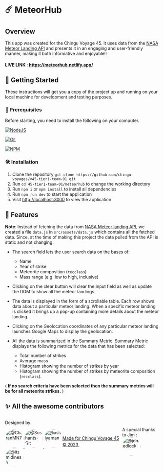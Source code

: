 # ☄️ MeteorHub

## Overview

This app was created for the Chingu Voyage 45. It uses data from the
[NASA Meteor Landing API](https://data.nasa.gov/resource/gh4g-9sfh.json) and presents it in an engaging and user-friendly manner, making it both informative and enjoyable!!

#### LIVE LINK : https://meteorhub.netlify.app/

## 🚀 Getting Started

These instructions will get you a copy of the project up and running on your local machine for development and testing purposes.

### 🧾 Prerequisites

Before starting, you need to install the following on your computer.

[![NodeJS](https://img.shields.io/badge/node.js-6DA55F?style=for-the-badge&logo=node.js&logoColor=white)](https://nodejs.org/en/download/)

[![Git](https://img.shields.io/badge/git-%23F05033.svg?style=for-the-badge&logo=git&logoColor=white)](https://git-scm.com/downloads)

[![NPM](https://img.shields.io/badge/NPM-%23000000.svg?style=for-the-badge&logo=npm&logoColor=white)](https://www.npmjs.com/)

### 🛠️ Installation

1. Clone the repository `git clone https://github.com/chingu-voyages/v45-tier1-team-01.git`
2. Run `cd 45-tier1-team-01/meteorhub` to change the working directory
3. Run `npm i` or `npm install` to install all dependencies
4. Run `npm run dev` to start the application
5. Visit [http://localhost:3000](http://localhost:3000) to view the application

## 📒 Features

**Note**: Instead of fetching the data from [NASA Meteor landing API](https://data.nasa.gov/resource/gh4g-9sfh.json), we created a file `data.js` in `src/assets/data.js` which contains all the fetched data. Since, at the time of making this project the data pulled from the API is static and not changing.

- The search field lets the user search data on the bases of:

  - Name
  - Year of strike
  - Meteorite composition (`recclass`)
  - Mass range (e.g. low to high, inclusive)

- Clicking on the clear button will clear the input field as well as update the DOM to show all the meteor landings.

- The data is displayed in the form of a scrollable table. Each row shows data about a particular meteor landing. When a specific meteor landing is clicked it brings up a pop-up containing more details about the meteor landing.

- Clicking on the Geolocation coordinates of any particular meteor landing launches Google Maps to display the
  geolocation.

- All the data is summarized in the Summary Metric. Summary Metric displays the following metrics for the data that has been selected:

  - Total number of strikes
  - Average mass
  - Histogram showing the number of strikes by year
  - Histogram showing the number of strikes by meteorite composition (`recclass`).

( **If no search criteria have been selected then the summary metrics will be for all meteorite strikes.** )

## ✨ All the awesome contributors

<footer style="display: flex; justify-content: space-between; align-items: center">
   <div>
      <div>
         <p>Designed by:</p>
      </div>
      <div>
         <a target="_blank" href="https://github.com/CharanMN7" >
         <img
            src="https://avatars.githubusercontent.com/u/103265133?s=64&amp;v=4"
            alt="@CharanMN7"
            size="60"
            height="60"
            width="60"
            style="border-radius: 100%;"
            />
         </a>
         <a
            target="_blank"
            href="https://github.com/Sushants-Git"
            >
         <img
            src="https://avatars.githubusercontent.com/u/100516354?s=64&amp;v=4"
            alt="@Sushants-Git"
            size="60"
            height="60"
            width="60"
            style="border-radius: 100%;"
            />
         </a>
         <a target="_blank" href="https://github.com/ashiyaman" class="circle">
         <img
            src="https://avatars.githubusercontent.com/u/14231344?s=64&amp;v=4"
            alt="@ashiyaman"
            size="60"
            height="60"
            width="60"
            style="border-radius: 100%;"
            />
         </a>
         <a
            target="_blank"
            href="https://github.com/itzmidinesh"
            class="circle"
            >
         <img
            src="https://avatars.githubusercontent.com/u/5523347?s=64&amp;v=4"
            alt="@itzmidinesh"
            size="60"
            height="60"
            width="60"
            style="border-radius: 100%;"
            />
         </a>
      </div>
   </div>
   <div>
      <a
         href="https://www.chingu.io/"
         target="_blank"
         >
         Made for Chingu Voyage 45 &copy; 2023
         <svg style="fill: white;" width="18" height="18" viewBox="0 0 24 24">
            <path d="M18.25 15.5a.75.75 0 0 0 .75-.75v-9a.75.75 0 0 0-.75-.75h-9a.75.75 0 0 0 0 1.5h7.19L6.22 16.72a.75.75 0 1 0 1.06 1.06L17.5 7.56v7.19c0 .414.336.75.75.75z"></path>
         </svg>
      </a>
   </div>
   <div>
      <div>
         <div>
            A special thanks to Jim :
         </div>
         <div>
            <a href="https://github.com/jdmedlock" target="_black">
            <img src="https://avatars.githubusercontent.com/u/1287072?s=64&amp;v=4" alt="@jdmedlock" size="60" height="60" width="60" data-view-component="true" class="avatar circle"
               style="border-radius: 100%;">
            </a>
         </div>
      </div>
   </div>
</footer>



